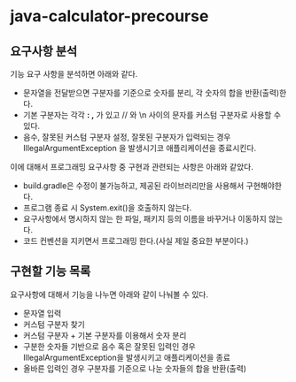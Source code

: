 # java-calculator-precourse

## 요구사항 분석
기능 요구 사항을 분석하면 아래와 같다.  
- 문자열을 전달받으면 구분자를 기준으로 숫자를 분리, 각 숫자의 합을 반환(출력)한다.
- 기본 구분자는 각각 **: ,** 가 있고 // 와 \n 사이의 문자를 커스텀 구분자로 사용할 수 있다.
- 음수, 잘못된 커스텀 구분자 설정, 잘못된 구분자가 입력되는 경우 IllegalArgumentException 을 발생시기코 애플리케이션을 종료시킨다.

이에 대해서 프로그래밍 요구사항 중 구현과 관련되는 사항은 아래와 같았다.  
- build.gradle은 수정이 불가능하고, 제공된 라이브러리만을 사용해서 구현해야한다.
- 프로그램 종료 시 System.exit()을 호출하지 않는다.
- 요구사항에서 명시하지 않는 한 파일, 패키지 등의 이름을 바꾸거나 이동하지 않는다.
- 코드 컨벤션을 지키면서 프로그래밍 한다.(사실 제일 중요한 부분이다.)

## 구현할 기능 목록
요구사항에 대해서 기능을 나누면 아래와 같이 나눠볼 수 있다.
- 문자열 입력
- 커스텀 구분자 찾기
- 커스텀 구분자 + 기본 구분자를 이용해서 숫자 분리
- 구분한 숫자들 기반으로 음수 혹은 잘못된 입력인 경우 IllegalArgumentException을 발생시키고 애플리케이션을 종료
- 올바른 입력인 경우 구분자를 기준으로 나눈 숫자들의 합을 반환(출력)

